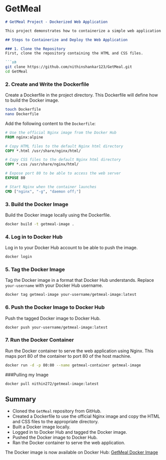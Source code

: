 # GetMeal


```markdown
# GetMeal Project - Dockerized Web Application

This project demonstrates how to containerize a simple web application using Docker. The web application consists of HTML and CSS files and is served using Nginx. The Docker image is built and pushed to Docker Hub for easy access and deployment.

## Steps to Containerize and Deploy the Web Application

### 1. Clone the Repository
First, clone the repository containing the HTML and CSS files.

```sh
git clone https://github.com/nithinshankar123/GetMeal.git
cd GetMeal
```

### 2. Create and Write the Dockerfile
Create a Dockerfile in the project directory. This Dockerfile will define how to build the Docker image.

```sh
touch Dockerfile
nano Dockerfile
```

Add the following content to the `Dockerfile`:

```Dockerfile
# Use the official Nginx image from the Docker Hub
FROM nginx:alpine

# Copy HTML files to the default Nginx html directory
COPY *.html /usr/share/nginx/html/

# Copy CSS files to the default Nginx html directory
COPY *.css /usr/share/nginx/html/

# Expose port 80 to be able to access the web server
EXPOSE 80

# Start Nginx when the container launches
CMD ["nginx", "-g", "daemon off;"]
```

### 3. Build the Docker Image
Build the Docker image locally using the Dockerfile.

```sh
docker build -t getmeal-image .
```

### 4. Log in to Docker Hub
Log in to your Docker Hub account to be able to push the image.

```sh
docker login
```

### 5. Tag the Docker Image
Tag the Docker image in a format that Docker Hub understands. Replace `your-username` with your Docker Hub username.

```sh
docker tag getmeal-image your-username/getmeal-image:latest
```

### 6. Push the Docker Image to Docker Hub
Push the tagged Docker image to Docker Hub.

```sh
docker push your-username/getmeal-image:latest
```

### 7. Run the Docker Container
Run the Docker container to serve the web application using Nginx. This maps port 80 of the container to port 80 of the host machine.

```sh
docker run -d -p 80:80 --name getmeal-container getmeal-image
```
###Pulling my Image
```sh
docker pull nithin272/getmeal-image:latest
```

## Summary
- Cloned the `GetMeal` repository from GitHub.
- Created a Dockerfile to use the official Nginx image and copy the HTML and CSS files to the appropriate directory.
- Built a Docker image locally.
- Logged in to Docker Hub and tagged the Docker image.
- Pushed the Docker image to Docker Hub.
- Ran the Docker container to serve the web application.


The Docker image is now available on Docker Hub: [GetMeal Docker Image](https://hub.docker.com/repository/docker/nithin272/getmeal-image)

